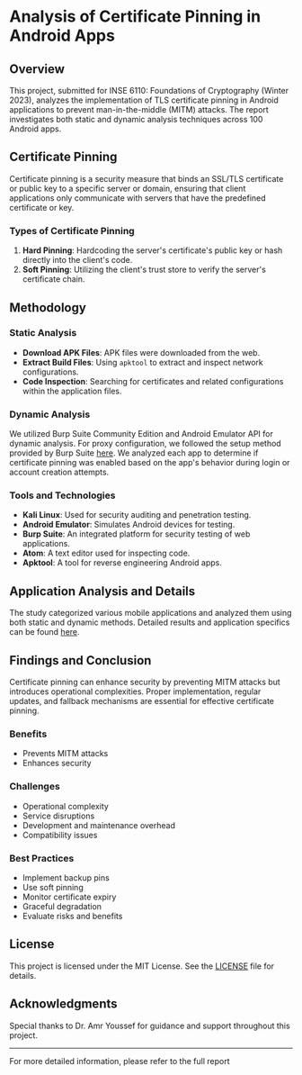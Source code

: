 # Analysis of Certificate Pinning in Android Apps

## Overview
This project, submitted for INSE 6110: Foundations of Cryptography (Winter 2023), analyzes the implementation of TLS certificate pinning in Android applications to prevent man-in-the-middle (MITM) attacks. The report investigates both static and dynamic analysis techniques across 100 Android apps.

## Certificate Pinning
Certificate pinning is a security measure that binds an SSL/TLS certificate or public key to a specific server or domain, ensuring that client applications only communicate with servers that have the predefined certificate or key.

### Types of Certificate Pinning
1. **Hard Pinning**: Hardcoding the server's certificate's public key or hash directly into the client's code.
2. **Soft Pinning**: Utilizing the client's trust store to verify the server's certificate chain.

## Methodology
### Static Analysis
- **Download APK Files**: APK files were downloaded from the web.
- **Extract Build Files**: Using `apktool` to extract and inspect network configurations.
- **Code Inspection**: Searching for certificates and related configurations within the application files.

### Dynamic Analysis
We utilized Burp Suite Community Edition and Android Emulator API for dynamic analysis. For proxy configuration, we followed the setup method provided by Burp Suite [here](https://portswigger.net/burp/documentation/desktop/mobile/config-android-device). We analyzed each app to determine if certificate pinning was enabled based on the app's behavior during login or account creation attempts.

### Tools and Technologies
- **Kali Linux**: Used for security auditing and penetration testing.
- **Android Emulator**: Simulates Android devices for testing.
- **Burp Suite**: An integrated platform for security testing of web applications.
- **Atom**: A text editor used for inspecting code.
- **Apktool**: A tool for reverse engineering Android apps.

## Application Analysis and Details
The study categorized various mobile applications and analyzed them using both static and dynamic methods. Detailed results and application specifics can be found [here](https://docs.google.com/spreadsheets/d/1Z1JW5LTlZQACukgPokLxekEf9vEq3zB1YYPFtAFTzo0/edit?usp=sharing).

## Findings and Conclusion
Certificate pinning can enhance security by preventing MITM attacks but introduces operational complexities. Proper implementation, regular updates, and fallback mechanisms are essential for effective certificate pinning.

### Benefits
- Prevents MITM attacks
- Enhances security

### Challenges
- Operational complexity
- Service disruptions
- Development and maintenance overhead
- Compatibility issues

### Best Practices
- Implement backup pins
- Use soft pinning
- Monitor certificate expiry
- Graceful degradation
- Evaluate risks and benefits

## License
This project is licensed under the MIT License. See the [LICENSE](LICENSE) file for details.

## Acknowledgments
Special thanks to Dr. Amr Youssef for guidance and support throughout this project.

---

For more detailed information, please refer to the full report
